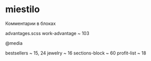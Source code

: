 # miestilo

Комментарии в блоках 

advantages.scss
work-advantage ~ 103

@media

bestsellers ~ 15, 24
jewelry ~ 16
sections-block ~ 60
profit-list ~ 18